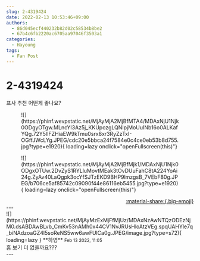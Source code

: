 ```yaml
---
slug: 2-4319424
date: 2022-02-13 10:53:46+09:00
authors:
  - 86d045ecf440232b82d02c58534b8be2
  - 67b4c6fb2220ac6705aa97046f3503a1
categories:
  - Hayoung
tags:
  - Fan Post
---
```


# 2-4319424

<div class="post-container" markdown="1">
<div class="content-container md-sidebar__scrollwrap" markdown="1">

프사 추천 어떤게 좋나요?<br>
<figure markdown="1">
![](https://phinf.wevpstatic.net/MjAyMjA2MjBfMTA4/MDAxNjU1Njk0ODgyOTgw.MLncYI3Az5j_KKUpozgLQNIpjMoUuINb16o0ALKafYQg.72Y5lIFZHiaEW9kTmu0srx8xr3RyZzTxI-OGffJWcLYg.JPEG/cdc20e5bbca24f7584e0c4ce0eb53b8d755.jpg?type=e1920){ loading=lazy onclick="openFullscreen(this)"}
</figure>

<figure markdown="1">
![](https://phinf.wevpstatic.net/MjAyMjA2MjBfMjk1/MDAxNjU1Njk0ODgxOTUw.2DvZyS1RYLluMovtMEak3tOvDUuFahC8tA224YoAi24g.ZyAv40LaQgpk3ocYfSJTzEKD9BHP9lmzgsB_7VEbF80g.JPEG/b706ce5af85742c09090f44e86116eb5455.jpg?type=e1920){ loading=lazy onclick="openFullscreen(this)"}
</figure>


</div>
</div>

<div style="text-align: right;" markdown="1">
<a href="https://weverse.io/fromis9/fanpost/2-4319424" style="text-align: right;">:material-share:{.big-emoji}</a>
</div>
---

<div class="comments-container md-sidebar__scrollwrap" markdown="1">
<div class="comment" markdown="1">
<div class='id-container' markdown="1">
![](https://phinf.wevpstatic.net/MjAyMzExMjFfMjUz/MDAxNzAwNTQzODEzNjM0.dsABDAwBLvb_CmKv53nAMh0x44CV1NvJRUsHloAtzVEg.spqUAHYle7q_biNAdzoaGZ4l5soReNS5ww6awFUlCa0g.JPEG/image.jpg?type=s72){ loading=lazy }
**<span class="artist">하영</span>** <small>Feb 13 2022, 11:05</small><br>
</div>
<div class='comment-body' markdown="1">
흠 보기 더 없을까요???
</div>
</div>
</div>
---

